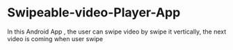 # Swipeable-video-Player-App
In this Android App ,  the user can swipe video by swipe it vertically, the next video is coming when user swipe
